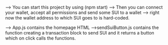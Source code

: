 --> You can start this project by using (npm start)
--> Then you can connect your wallet, accept all permissions and send some SUI to a wallet
--> right now the wallet address to which SUI goes to is hard-coded.

--> App.js contains the homepage HTML
-->sendSuiButton.js contains the function creating a transaction block to send SUI and it returns a button which on click calls the functions.